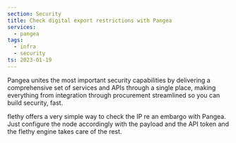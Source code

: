 ```yaml
---
section: Security
title: Check digital export restrictions with Pangea
services:
  - pangea
tags:
  - infra
  - security
ts: 2023-01-19
---
```


Pangea unites the most important security capabilities by delivering a comprehensive set of services and APIs through a single place, making everything from integration through procurement streamlined so you can build security, fast.

flethy offers a very simple way to check the IP re an embargo with Pangea. Just configure the node accordingly with the payload and the API token and the flethy engine takes care of the rest.
